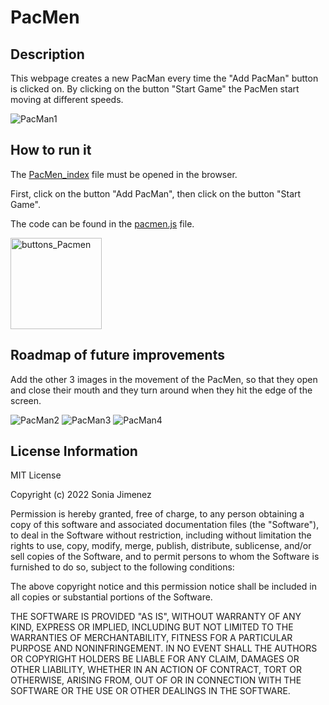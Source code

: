 # PacMen
## Description
This webpage creates a new PacMan every time the "Add PacMan" button is clicked on. 
By clicking on the button "Start Game" the PacMen start moving at different speeds.

![PacMan1](https://user-images.githubusercontent.com/112973252/206870776-31c83f91-0b79-43c0-be24-6d8d63b95eaa.png)

## How to run it

The [PacMen_index](https://github.com/Soniajim24/PacMen/blob/main/PacMen_index.html) file must be opened in the browser.

First, click on the button "Add PacMan", then click on the button "Start Game".

The code can be found in the [pacmen.js](https://github.com/Soniajim24/PacMen/blob/main/pacmen.js) file.

<img width="146" alt="buttons_Pacmen" src="https://user-images.githubusercontent.com/112973252/206870749-17a92175-0179-4d8f-b25f-cade9ad557bb.PNG">

## Roadmap of future improvements
Add the other 3 images in the movement of the PacMen, so that they open and close their mouth and they turn around when they hit the edge of the screen.

![PacMan2](https://user-images.githubusercontent.com/112973252/206871062-0ab35cab-f58a-4d25-84c6-5a02e99a3987.png) ![PacMan3](https://user-images.githubusercontent.com/112973252/206871064-4d7ff5ff-7c49-46f3-99ef-2ed31cebacfb.png) ![PacMan4](https://user-images.githubusercontent.com/112973252/206871065-f5bf25da-7667-46c1-bbf9-c3954b0af408.png)

## License Information
MIT License

Copyright (c) 2022 Sonia Jimenez

Permission is hereby granted, free of charge, to any person obtaining a copy
of this software and associated documentation files (the "Software"), to deal
in the Software without restriction, including without limitation the rights
to use, copy, modify, merge, publish, distribute, sublicense, and/or sell
copies of the Software, and to permit persons to whom the Software is
furnished to do so, subject to the following conditions:

The above copyright notice and this permission notice shall be included in all
copies or substantial portions of the Software.

THE SOFTWARE IS PROVIDED "AS IS", WITHOUT WARRANTY OF ANY KIND, EXPRESS OR
IMPLIED, INCLUDING BUT NOT LIMITED TO THE WARRANTIES OF MERCHANTABILITY,
FITNESS FOR A PARTICULAR PURPOSE AND NONINFRINGEMENT. IN NO EVENT SHALL THE
AUTHORS OR COPYRIGHT HOLDERS BE LIABLE FOR ANY CLAIM, DAMAGES OR OTHER
LIABILITY, WHETHER IN AN ACTION OF CONTRACT, TORT OR OTHERWISE, ARISING FROM,
OUT OF OR IN CONNECTION WITH THE SOFTWARE OR THE USE OR OTHER DEALINGS IN THE
SOFTWARE.

